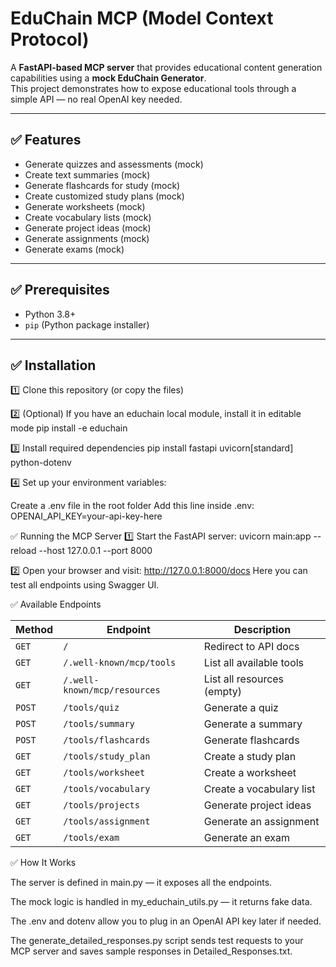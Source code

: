 # EduChain MCP (Model Context Protocol)

A **FastAPI-based MCP server** that provides educational content generation capabilities using a **mock EduChain Generator**.  
This project demonstrates how to expose educational tools through a simple API — no real OpenAI key needed.

---

## ✅ Features

- Generate quizzes and assessments (mock)
- Create text summaries (mock)
- Generate flashcards for study (mock)
- Create customized study plans (mock)
- Generate worksheets (mock)
- Create vocabulary lists (mock)
- Generate project ideas (mock)
- Generate assignments (mock)
- Generate exams (mock)

---

## ✅ Prerequisites

- Python 3.8+
- `pip` (Python package installer)

---

## ✅ Installation

1️⃣ Clone this repository (or copy the files)

2️⃣ (Optional) If you have an educhain local module, install it in editable mode
pip install -e educhain

3️⃣ Install required dependencies
pip install fastapi uvicorn[standard] python-dotenv

4️⃣ Set up your environment variables:

Create a .env file in the root folder
Add this line inside .env:
OPENAI_API_KEY=your-api-key-here

✅ Running the MCP Server
1️⃣ Start the FastAPI server:
uvicorn main:app --reload --host 127.0.0.1 --port 8000

2️⃣ Open your browser and visit:
http://127.0.0.1:8000/docs
Here you can test all endpoints using Swagger UI.

✅ Available Endpoints

| Method | Endpoint                     | Description                |
| ------ | ---------------------------- | -------------------------- |
| `GET`  | `/`                          | Redirect to API docs       |
| `GET`  | `/.well-known/mcp/tools`     | List all available tools   |
| `GET`  | `/.well-known/mcp/resources` | List all resources (empty) |
| `POST` | `/tools/quiz`                | Generate a quiz            |
| `POST` | `/tools/summary`             | Generate a summary         |
| `POST` | `/tools/flashcards`          | Generate flashcards        |
| `GET`  | `/tools/study_plan`          | Create a study plan        |
| `GET`  | `/tools/worksheet`           | Create a worksheet         |
| `GET`  | `/tools/vocabulary`          | Create a vocabulary list   |
| `GET`  | `/tools/projects`            | Generate project ideas     |
| `GET`  | `/tools/assignment`          | Generate an assignment     |
| `GET`  | `/tools/exam`                | Generate an exam           |

✅ How It Works

The server is defined in main.py — it exposes all the endpoints.

The mock logic is handled in my_educhain_utils.py — it returns fake data.

The .env and dotenv allow you to plug in an OpenAI API key later if needed.

The generate_detailed_responses.py script sends test requests to your MCP server and saves sample responses in Detailed_Responses.txt.
